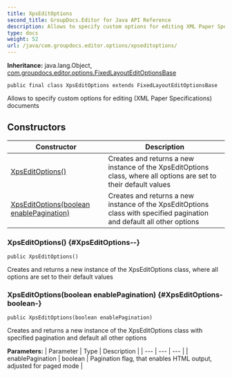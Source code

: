 ```yaml
---
title: XpsEditOptions
second_title: GroupDocs.Editor for Java API Reference
description: Allows to specify custom options for editing XML Paper Specifications documents
type: docs
weight: 52
url: /java/com.groupdocs.editor.options/xpseditoptions/
---
```

**Inheritance:**
java.lang.Object, [com.groupdocs.editor.options.FixedLayoutEditOptionsBase](../../com.groupdocs.editor.options/fixedlayouteditoptionsbase)
```
public final class XpsEditOptions extends FixedLayoutEditOptionsBase
```

Allows to specify custom options for editing (XML Paper Specifications) documents
## Constructors

| Constructor | Description |
| --- | --- |
| [XpsEditOptions()](#XpsEditOptions--) | Creates and returns a new instance of the XpsEditOptions class, where all options are set to their default values |
| [XpsEditOptions(boolean enablePagination)](#XpsEditOptions-boolean-) | Creates and returns a new instance of the XpsEditOptions class with specified pagination and default all other options |
### XpsEditOptions() {#XpsEditOptions--}
```
public XpsEditOptions()
```


Creates and returns a new instance of the XpsEditOptions class, where all options are set to their default values

### XpsEditOptions(boolean enablePagination) {#XpsEditOptions-boolean-}
```
public XpsEditOptions(boolean enablePagination)
```


Creates and returns a new instance of the XpsEditOptions class with specified pagination and default all other options

**Parameters:**
| Parameter | Type | Description |
| --- | --- | --- |
| enablePagination | boolean | Pagination flag, that enables HTML output, adjusted for paged mode |

